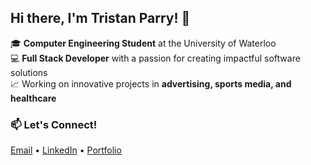 ## Hi there, I'm Tristan Parry! 👋

🎓 **Computer Engineering Student** at the University of Waterloo  
💻 **Full Stack Developer** with a passion for creating impactful software solutions  
📈 Working on innovative projects in **advertising, sports media, and healthcare**

### 📫 **Let's Connect!**
[Email](mailto:tparry@uwaterloo.ca) • [LinkedIn](https://linkedin.com/in/tristan-parry) • [Portfolio](https://tristanparry.github.io/)
